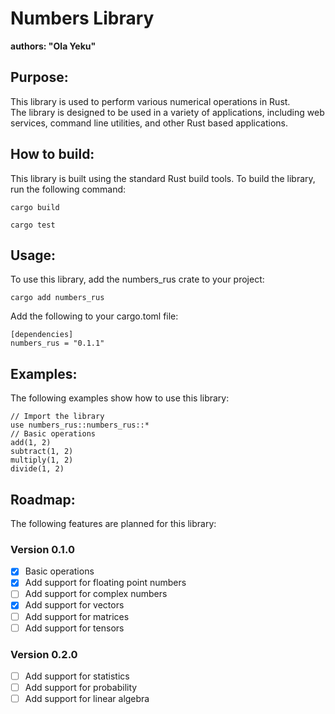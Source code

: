 # Numbers Library
**authors: "Ola Yeku"**
## Purpose:
This library is used to perform various numerical operations in Rust.  
The library is designed to be used in a variety of applications, including web services, command line utilities, and other Rust based applications.

## How to build:
This library is built using the standard Rust build tools.  To build the library, run the following command:

```
cargo build
```

```
cargo test
```
## Usage: 
To use this library, add the numbers_rus crate to your project:
```
cargo add numbers_rus 
```


Add the following to your cargo.toml file:
```
[dependencies]
numbers_rus = "0.1.1"
```


## Examples:
The following examples show how to use this library:

``` 
// Import the library
use numbers_rus::numbers_rus::*
// Basic operations
add(1, 2)
subtract(1, 2)
multiply(1, 2)
divide(1, 2)
```



## Roadmap:
The following features are planned for this library:

### Version 0.1.0
- [x] Basic operations
- [x] Add support for floating point numbers
- [ ] Add support for complex numbers
- [x] Add support for vectors
- [ ] Add support for matrices
- [ ] Add support for tensors
### Version 0.2.0
- [ ] Add support for statistics
- [ ] Add support for probability
- [ ] Add support for linear algebra
